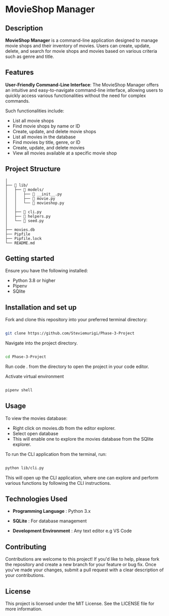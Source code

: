 # MovieShop Manager

## Description

**MovieShop Manager** is a command-line application designed to manage movie shops and their inventory of movies. Users can create, update, delete, and search for movie shops and movies based on various criteria such as genre and title.

## Features

**User-Friendly Command-Line Interface**: The MovieShop Manager offers an intuitive and easy-to-navigate command-line interface, allowing users to quickly access various functionalities without the need for complex commands. 

Such functionalities include:

- List all movie shops
- Find movie shops by name or ID
- Create, update, and delete movie shops
- List all movies in the database
- Find movies by title, genre, or ID
- Create, update, and delete movies
- View all movies available at a specific movie shop

## Project Structure

```
│
├── 📂 lib/                   
│   ├── 📂 models/
│   │   ├── 📄 __init__.py            
│   │   ├── 📄 movie.py
│   │   └── 📄 movieshop.py            
│   │   
│   ├── 📄 cli.py   
│   ├── 📄 helpers.py
│   └── 📄 seed.py
│      
├── movies.db                 
├── Pipfile
├── Pipfile.lock
└── README.md                

```

## Getting started

Ensure you have the following installed:

- Python 3.8 or higher
- Pipenv 
- SQlite

## Installation and set up

Fork and clone this repository into your preferred terminal directory:

```bash

git clone https://github.com/Steviemurigi/Phase-3-Project

```

Navigate into the project directory.

```bash

cd Phase-3-Project

```

Run code . from the directory to open the project in your code editor.

Activate virtual environment

```bash

pipenv shell

```
## Usage

To view the movies database:

- Right click on movies.db from the editor explorer.
- Select open database
- This will enable one to explore the movies database from the SQlite explorer.

To run the CLI application from the terminal, run:

```bash

python lib/cli.py

```

This will open up the CLI application, where one can explore and perform various functions by following the CLI instructions.

## Technologies Used

- **Programming Language** : Python 3.x

- **SQLite** : For database management

- **Development Environment** : Any text editor e.g VS Code

## Contributing

Contributions are welcome to this project! If you'd like to help, please fork the repository and create a new branch for your feature or bug fix. Once you've made your changes, submit a pull request with a clear description of your contributions.

## License

This project is licensed under the MIT License. See the LICENSE file for more information.



